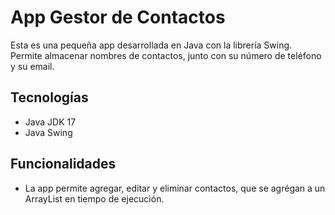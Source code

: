# App Gestor de Contactos

Esta es una pequeña app desarrollada en Java con la librería Swing. Permite almacenar nombres de contactos, junto con su número de teléfono y su email.

## Tecnologías

- Java JDK 17
- Java Swing

## Funcionalidades

- La app permite agregar, editar y eliminar contactos, que se agrégan a un ArrayList en tiempo de ejecución.  
